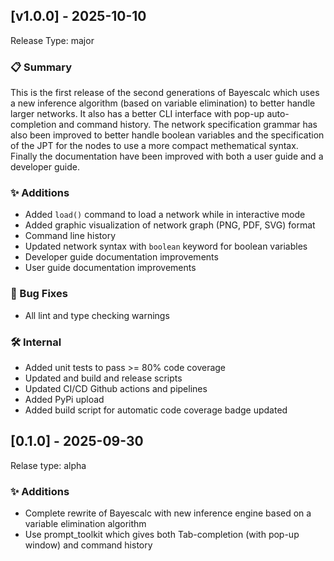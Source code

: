 ## [v1.0.0] - 2025-10-10

Release Type: major

### 📋 Summary 

This is the first release of the second generations of Bayescalc which uses a new 
inference algorithm (based on variable elimination) to better handle larger networks.
It also has a better CLI interface with pop-up auto-completion and command history.
The network specification grammar has also been improved to better handle boolean variables
and the specification of the JPT for the nodes to use a more compact methematical syntax.
Finally the documentation have been improved with both a user guide and a developer guide.


### ✨ Additions
- Added `load()` command to load a network while in interactive mode
- Added graphic visualization of network graph (PNG, PDF, SVG) format
- Command line history
- Updated network syntax with `boolean` keyword for boolean variables
- Developer guide documentation improvements
- User guide documentation improvements

### 🐛 Bug Fixes
- All lint and type checking warnings 

### 🛠 Internal
- Added unit tests to pass >= 80% code coverage
- Updated and build and release scripts
- Updated CI/CD Github actions and pipelines
- Added PyPi upload
- Added build script for automatic code coverage badge updated

## [0.1.0] - 2025-09-30

Relase type: alpha

### ✨ Additions
- Complete rewrite of Bayescalc with new inference engine based on a variable elimination algorithm
- Use prompt_toolkit which gives both Tab-completion (with pop-up window) and command history


